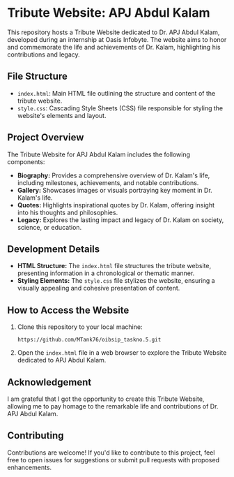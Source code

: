 # Tribute Website: APJ Abdul Kalam

This repository hosts a Tribute Website dedicated to Dr. APJ Abdul Kalam, developed during an internship at Oasis Infobyte. The website aims to honor and commemorate the life and achievements of Dr. Kalam, highlighting his contributions and legacy.

## File Structure

- `index.html`: Main HTML file outlining the structure and content of the tribute website.
- `style.css`: Cascading Style Sheets (CSS) file responsible for styling the website's elements and layout.

## Project Overview

The Tribute Website for APJ Abdul Kalam includes the following components:

- **Biography:** Provides a comprehensive overview of Dr. Kalam's life, including milestones, achievements, and notable contributions.
- **Gallery:** Showcases images or visuals portraying key moment in Dr. Kalam's life.
- **Quotes:** Highlights inspirational quotes by Dr. Kalam, offering insight into his thoughts and philosophies.
- **Legacy:** Explores the lasting impact and legacy of Dr. Kalam on society, science, or education.

## Development Details

- **HTML Structure:** The `index.html` file structures the tribute website, presenting information in a chronological or thematic manner.
- **Styling Elements:** The `style.css` file stylizes the website, ensuring a visually appealing and cohesive presentation of content.

## How to Access the Website

1. Clone this repository to your local machine:
   ```
   https://github.com/MTank76/oibsip_taskno.5.git
   ```
3. Open the `index.html` file in a web browser to explore the Tribute Website dedicated to APJ Abdul Kalam.

## Acknowledgement

I am grateful that I got the opportunity to create this Tribute Website, allowing me to pay homage to the remarkable life and contributions of Dr. APJ Abdul Kalam.

## Contributing

Contributions are welcome! If you'd like to contribute to this project, feel free to open issues for suggestions or submit pull requests with proposed enhancements.


